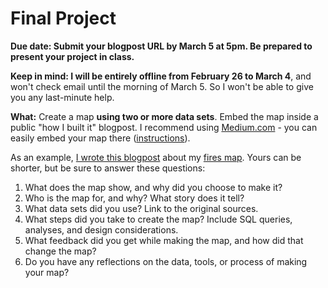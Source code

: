 # Final Project

**Due date: Submit your blogpost URL by March 5 at 5pm. Be prepared to present your project in class.**

**Keep in mind:  I will be entirely offline from February 26 to March 4**, and won't check email until the morning of March 5. So I won't be able to give you any last-minute help.

**What:** Create a map **using two or more data sets**. Embed the map inside a public "how I built it" blogpost. I recommend using [Medium.com](https://www.medium.com) - you can easily embed your map there ([instructions](https://medium.com/@andrewxhill/how-to-add-maps-to-a-medium-post-8e881f99c56d)).

As an example, [I wrote this blogpost](https://blog.mapbox.com/santa-rosa-fire-map-how-i-built-it-ef2483f5b92e) about my [fires map](https://robinkraft.github.io/norcal-fires-imagery/compare.html). Yours can be shorter, but be sure to answer these questions:

1. What does the map show, and why did you choose to make it?
2. Who is the map for, and why? What story does it tell?
3. What data sets did you use? Link to the original sources.
4. What steps did you take to create the map? Include SQL queries, analyses, and design considerations.
5. What feedback did you get while making the map, and how did that change the map?
6. Do you have any reflections on the data, tools, or process of making your map?
